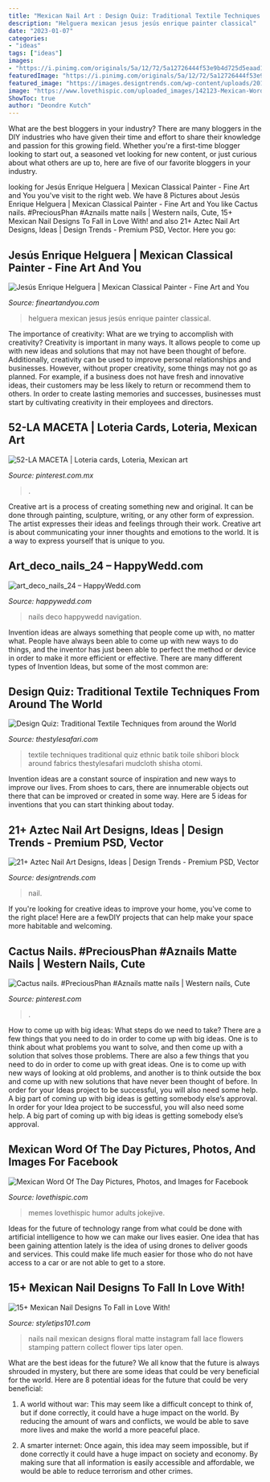 ```yaml
---
title: "Mexican Nail Art : Design Quiz: Traditional Textile Techniques From Around The World"
description: "Helguera mexican jesus jesús enrique painter classical"
date: "2023-01-07"
categories:
- "ideas"
tags: ["ideas"]
images:
- "https://i.pinimg.com/originals/5a/12/72/5a12726444f53e9b4d725d5eaad1e94e.jpg"
featuredImage: "https://i.pinimg.com/originals/5a/12/72/5a12726444f53e9b4d725d5eaad1e94e.jpg"
featured_image: "https://images.designtrends.com/wp-content/uploads/2016/01/24170548/Glitter-Aztec-Nail-Design.jpg"
image: "https://www.lovethispic.com/uploaded_images/142123-Mexican-Word-Of-The-Day-.jpg"
ShowToc: true
author: "Deondre Kutch"
---
```



What are the best bloggers in your industry?
There are many bloggers in the DIY industries who have given their time and effort to share their knowledge and passion for this growing field. Whether you're a first-time blogger looking to start out, a seasoned vet looking for new content, or just curious about what others are up to, here are five of our favorite bloggers in your industry.

	

		
looking for Jesús Enrique Helguera | Mexican Classical Painter - Fine Art and You you've visit to the right web. We have 8 Pictures about Jesús Enrique Helguera | Mexican Classical Painter - Fine Art and You like Cactus nails. #PreciousPhan #Aznails matte nails | Western nails, Cute, 15+ Mexican Nail Designs To Fall in Love With! and also 21+ Aztec Nail Art Designs, Ideas | Design Trends - Premium PSD, Vector. Here you go:
		
    
## Jesús Enrique Helguera | Mexican Classical Painter - Fine Art And You

<img loading=lazy src="http://2.bp.blogspot.com/-pGCqZsur6lQ/UisRn7PmuCI/AAAAAAAAl20/edzRtSIz31A/s1600/30.jpg" onerror="this.onerror=null;this.src='https://tse1.mm.bing.net/th?id=OIP.JI6K2vPfeaf_qIGUbkIrZwHaJz&amp;pid=15.1';" alt="Jesús Enrique Helguera | Mexican Classical Painter - Fine Art and You">

_Source: fineartandyou.com_

>helguera mexican jesus jesús enrique painter classical. 

	

The importance of creativity: What are we trying to accomplish with creativity?
Creativity is important in many ways. It allows people to come up with new ideas and solutions that may not have been thought of before. Additionally, creativity can be used to improve personal relationships and businesses. However, without proper creativity, some things may not go as planned. For example, if a business does not have fresh and innovative ideas, their customers may be less likely to return or recommend them to others. In order to create lasting memories and successes, businesses must start by cultivating creativity in their employees and directors.

    
## 52-LA MACETA | Loteria Cards, Loteria, Mexican Art

<img loading=lazy src="https://i.pinimg.com/originals/90/2c/3c/902c3ca244d694131b5e8dcbc986d97f.jpg" onerror="this.onerror=null;this.src='https://tse3.mm.bing.net/th?id=OIP.uNGeuGcu_nwP6qSJxiJB3gHaLv&amp;pid=15.1';" alt="52-LA MACETA | Loteria cards, Loteria, Mexican art">

_Source: pinterest.com.mx_

>. 

	

Creative art is a process of creating something new and original. It can be done through painting, sculpture, writing, or any other form of expression. The artist expresses their ideas and feelings through their work. Creative art is about communicating your inner thoughts and emotions to the world. It is a way to express yourself that is unique to you.

    
## Art_deco_nails_24 – HappyWedd.com

<img loading=lazy src="http://happywedd.com/wp-content/uploads/2015/12/art_deco_nails_24.jpg" onerror="this.onerror=null;this.src='https://tse2.mm.bing.net/th?id=OIP.ue3-1Y0r8vielGAIFQOrtgHaHa&amp;pid=15.1';" alt="art_deco_nails_24 – HappyWedd.com">

_Source: happywedd.com_

>nails deco happywedd navigation. 

	

Invention ideas are always something that people come up with, no matter what. People have always been able to come up with new ways to do things, and the inventor has just been able to perfect the method or device in order to make it more efficient or effective. There are many different types of Invention Ideas, but some of the most common are:

    
## Design Quiz: Traditional Textile Techniques From Around The World

<img loading=lazy src="http://thestylesafari.com/wp-content/uploads/2017/10/Design-Quiz-Traditional-textile-techniques-how-to-identify-ethnic-fabrics-shibori-kente-mudcloth-toile-batik-block-print-kuba-shisha-otomi.jpg" onerror="this.onerror=null;this.src='https://tse2.mm.bing.net/th?id=OIP.0qvIAtqUbZ3Vpvwm6phe3AHaJ-&amp;pid=15.1';" alt="Design Quiz: Traditional Textile Techniques from around the World">

_Source: thestylesafari.com_

>textile techniques traditional quiz ethnic batik toile shibori block around fabrics thestylesafari mudcloth shisha otomi. 

	

Invention ideas are a constant source of inspiration and new ways to improve our lives. From shoes to cars, there are innumerable objects out there that can be improved or created in some way. Here are 5 ideas for inventions that you can start thinking about today.

    
## 21+ Aztec Nail Art Designs, Ideas | Design Trends - Premium PSD, Vector

<img loading=lazy src="https://images.designtrends.com/wp-content/uploads/2016/01/24170548/Glitter-Aztec-Nail-Design.jpg" onerror="this.onerror=null;this.src='https://tse1.mm.bing.net/th?id=OIP.YJyf7DcHkCUFnxoY1zBY9QHaHa&amp;pid=15.1';" alt="21+ Aztec Nail Art Designs, Ideas | Design Trends - Premium PSD, Vector">

_Source: designtrends.com_

>nail. 

	

If you're looking for creative ideas to improve your home, you've come to the right place! Here are a fewDIY projects that can help make your space more habitable and welcoming.

    
## Cactus Nails. #PreciousPhan #Aznails Matte Nails | Western Nails, Cute

<img loading=lazy src="https://i.pinimg.com/originals/5a/12/72/5a12726444f53e9b4d725d5eaad1e94e.jpg" onerror="this.onerror=null;this.src='https://tse4.mm.bing.net/th?id=OIP.D9rO0gK1x8pMKUURy7IxjAHaJ4&amp;pid=15.1';" alt="Cactus nails. #PreciousPhan #Aznails matte nails | Western nails, Cute">

_Source: pinterest.com_

>. 

	

How to come up with big ideas: What steps do we need to take?
There are a few things that you need to do in order to come up with big ideas. One is to think about what problems you want to solve, and then come up with a solution that solves those problems. There are also a few things that you need to do in order to come up with great ideas. One is to come up with new ways of looking at old problems, and another is to think outside the box and come up with new solutions that have never been thought of before. In order for your Ideas project to be successful, you will also need some help. A big part of coming up with big ideas is getting somebody else’s approval. In order for your Idea project to be successful, you will also need some help. A big part of coming up with big ideas is getting somebody else’s approval.

    
## Mexican Word Of The Day Pictures, Photos, And Images For Facebook

<img loading=lazy src="https://www.lovethispic.com/uploaded_images/142123-Mexican-Word-Of-The-Day-.jpg" onerror="this.onerror=null;this.src='https://tse4.mm.bing.net/th?id=OIP.G1rjthOXWRwslHBpajie_AHaHa&amp;pid=15.1';" alt="Mexican Word Of The Day Pictures, Photos, and Images for Facebook">

_Source: lovethispic.com_

>memes lovethispic humor adults jokejive. 

	

Ideas for the future of technology range from what could be done with artificial intelligence to how we can make our lives easier. One idea that has been gaining attention lately is the idea of using drones to deliver goods and services. This could make life much easier for those who do not have access to a car or are not able to get to a store.

    
## 15+ Mexican Nail Designs To Fall In Love With!

<img loading=lazy src="https://styletips101.com/wp-content/uploads/2018/05/mexican-nail-designs-4-400x400.jpg" onerror="this.onerror=null;this.src='https://tse3.mm.bing.net/th?id=OIP.gYFycQNASj4fAGUmgOjRrAAAAA&amp;pid=15.1';" alt="15+ Mexican Nail Designs To Fall in Love With!">

_Source: styletips101.com_

>nails nail mexican designs floral matte instagram fall lace flowers stamping pattern collect flower tips later open. 

	

What are the best ideas for the future?
We all know that the future is always shrouded in mystery, but there are some ideas that could be very beneficial for the world. Here are 8 potential ideas for the future that could be very beneficial:
1. A world without war: This may seem like a difficult concept to think of, but if done correctly, it could have a huge impact on the world. By reducing the amount of wars and conflicts, we would be able to save more lives and make the world a more peaceful place.

2. A smarter internet: Once again, this idea may seem impossible, but if done correctly it could have a huge impact on society and economy. By making sure that all information is easily accessible and affordable, we would be able to reduce terrorism and other crimes.



